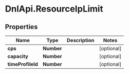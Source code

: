 # DnlApi.ResourceIpLimit

## Properties
Name | Type | Description | Notes
------------ | ------------- | ------------- | -------------
**cps** | **Number** |  | [optional] 
**capacity** | **Number** |  | [optional] 
**timeProfileId** | **Number** |  | [optional] 


